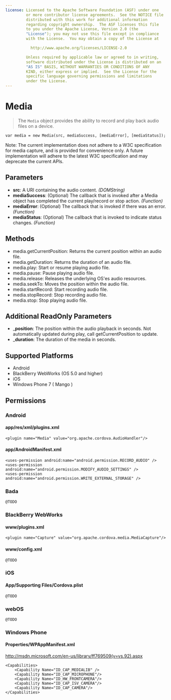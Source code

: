 ```yaml
---
license: Licensed to the Apache Software Foundation (ASF) under one
         or more contributor license agreements.  See the NOTICE file
         distributed with this work for additional information
         regarding copyright ownership.  The ASF licenses this file
         to you under the Apache License, Version 2.0 (the
         "License"); you may not use this file except in compliance
         with the License.  You may obtain a copy of the License at

           http://www.apache.org/licenses/LICENSE-2.0

         Unless required by applicable law or agreed to in writing,
         software distributed under the License is distributed on an
         "AS IS" BASIS, WITHOUT WARRANTIES OR CONDITIONS OF ANY
         KIND, either express or implied.  See the License for the
         specific language governing permissions and limitations
         under the License.
---
```


Media
=====

> The `Media` object provides the ability to record and play back audio files on a device.

    var media = new Media(src, mediaSuccess, [mediaError], [mediaStatus]);


Note: The current implementation does not adhere to a W3C specification for media capture, and is provided for convenience only.  A future implementation will adhere to the latest W3C specification and may deprecate the current APIs.

Parameters
----------

- __src__: A URI containing the audio content. _(DOMString)_
- __mediaSuccess__: (Optional) The callback that is invoked after a Media object has completed the current play/record or stop action. _(Function)_
- __mediaError__: (Optional) The callback that is invoked if there was an error. _(Function)_
- __mediaStatus__: (Optional) The callback that is invoked to indicate status changes. _(Function)_

Methods
-------

- media.getCurrentPosition: Returns the current position within an audio file.
- media.getDuration: Returns the duration of an audio file.
- media.play: Start or resume playing audio file.
- media.pause: Pause playing audio file.
- media.release: Releases the underlying OS'es audio resources.
- media.seekTo: Moves the position within the audio file.
- media.startRecord: Start recording audio file.
- media.stopRecord: Stop recording audio file.
- media.stop: Stop playing audio file.

Additional ReadOnly Parameters
---------------------

- ___position__: The position within the audio playback in seconds.  Not automatically updated during play, call getCurrentPosition to update.
- ___duration__: The duration of the media in seconds.

Supported Platforms
-------------------

- Android
- BlackBerry WebWorks (OS 5.0 and higher)
- iOS
- Windows Phone 7 ( Mango )

Permissions
-----------

### Android

#### app/res/xml/plugins.xml

    <plugin name="Media" value="org.apache.cordova.AudioHandler"/>

#### app/AndroidManifest.xml

    <uses-permission android:name="android.permission.RECORD_AUDIO" />
    <uses-permission android:name="android.permission.MODIFY_AUDIO_SETTINGS" />
    <uses-permission android:name="android.permission.WRITE_EXTERNAL_STORAGE" />   

### Bada

    @TODO

### BlackBerry WebWorks

#### www/plugins.xml

    <plugin name="Capture" value="org.apache.cordova.media.MediaCapture"/>

#### www/config.xml

    @TODO

### iOS

#### App/Supporting Files/Cordova.plist

    @TODO

### webOS

    @TODO

### Windows Phone

#### Properties/WPAppManifest.xml

http://msdn.microsoft.com/en-us/library/ff769509(v=vs.92).aspx

    <Capabilities>
        <Capability Name="ID_CAP_MEDIALIB" />
        <Capability Name="ID_CAP_MICROPHONE"/>
        <Capability Name="ID_HW_FRONTCAMERA"/>
        <Capability Name="ID_CAP_ISV_CAMERA"/>
        <Capability Name="ID_CAP_CAMERA"/>
    </Capabilities>
